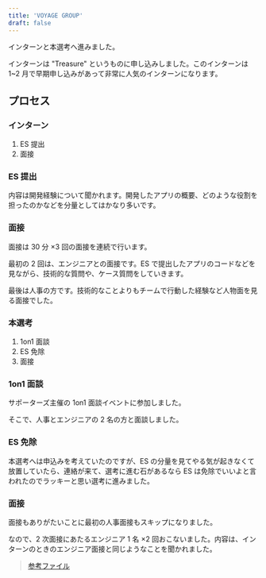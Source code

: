 ```yaml
---
title: 'VOYAGE GROUP'
draft: false
---
```


インターンと本選考へ進みました。

インターンは "Treasure" というものに申し込みしました。このインターンは 1~2 月で早期申し込みがあって非常に人気のインターンになります。

## プロセス

### **インターン**

1. ES 提出
2. 面接

### ES 提出

内容は開発経験について聞かれます。開発したアプリの概要、どのような役割を担ったのかなどを分量としてはかなり多いです。

### 面接

面接は 30 分 ×3 回の面接を連続で行います。

最初の 2 回は、エンジニアとの面接です。ES で提出したアプリのコードなどを見ながら、技術的な質問や、ケース質問をしていきます。

最後は人事の方です。技術的なことよりもチームで行動した経験など人物面を見る面接でした。

### **本選考**

1. 1on1 面談
2. ES 免除
3. 面接

### 1on1 面談

サポーターズ主催の 1on1 面談イベントに参加しました。

そこで、人事とエンジニアの 2 名の方と面談しました。

### ES 免除

本選考へは申込みを考えていたのですが、ES の分量を見てやる気が起きなくて放置していたら、連絡が来て、選考に進む石があるなら ES は免除でいいよと言われたのでラッキーと思い選考に進みました。

### 面接

面接もありがたいことに最初の人事面接もスキップになりました。

なので、2 次面接にあたるエンジニア 1 名 ×2 回おこないました。内容は、インターンのときのエンジニア面接と同じようなことを聞かれました。

> [参考ファイル](https://www.dropbox.com/sh/0eaca0ztsdyeheq/AADNdXJW62JMUXu19OrzpiQGa?dl=0)
